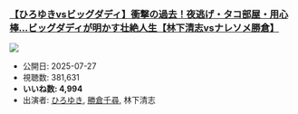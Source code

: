### [【ひろゆきvsビッグダディ】衝撃の過去！夜逃げ・タコ部屋・用心棒…ビッグダディが明かす壮絶人生【林下清志vsナレソメ勝倉】](https://www.youtube.com/watch?v=N0NY2rGkMZw)
[![](https://img.youtube.com/vi/N0NY2rGkMZw/sddefault.jpg)](https://www.youtube.com/watch?v=N0NY2rGkMZw)
-   公開日: 2025-07-27
-   視聴数: 381,631
-   **いいね数: 4,994**
-   出演者: [ひろゆき](/rehacq_fan/people/ひろゆき "wikilink"), [勝倉千尋](/rehacq_fan/people/勝倉千尋 "wikilink"), 林下清志
